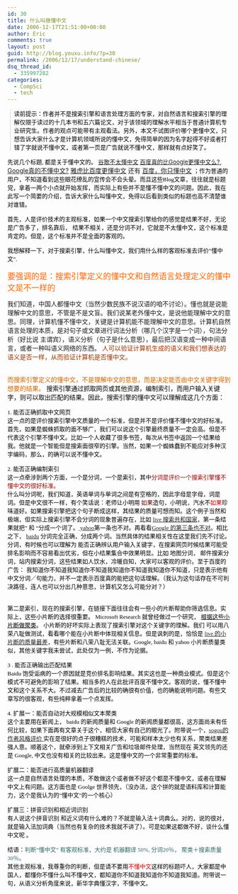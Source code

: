 ```yaml
---
id: 30
title: 什么叫做懂中文
date: 2006-12-17T21:51:00+00:00
author: Eric
comments: true
layout: post
guid: http://blog.youxu.info/?p=30
permalink: /2006/12/17/understand-chinese/
dsq_thread_id:
  - 335997282
categories:
  - CompSci
  - tech
---
```

<blockquote style="border-left: 1px solid #cccccc; margin: 0pt 0pt 0pt 0.8ex; padding-left: 1ex" class="gmail_quote">
  <p>
    <font style="color: #000000" color="#ffffff" face="georgia,times new roman,times,serif" size="2"> 读前提示：作者并不是搜索引擎和语言处理方面的专家，对自然语言和搜索引擎的理解仅限于读过的十几本书和五六篇论文，对于该领域的理解水平相当于普通计算机专业研究生。作者的观点可能带有主观看法。另外，本文不试图评价哪个更懂中文，只想告诉大家什么才是计算机领域所说的懂中文，免得简单的因为名字起得不好或者打错了字就说不懂中文，或者第一页是广告就说不懂中文，那样就有点好笑了。</font>
  </p>
</blockquote>

  <font style="color: #000000" color="#ffffff" face="georgia,times new roman,times,serif" size="2"></font>

<font style="color: #000000" color="#ffffff" face="georgia,times new roman,times,serif" size="2">先说几个标题, 都是关于懂中文的。 <a href="http://blog.devep.net/virushuo/2006/12/11/post_45.html" onclick="return top.js.OpenExtLink(window,event,this)" target="_blank">谷歌不太懂中文</a> </font> <a href="http://kangkang.bokee.com/5958687.html" onclick="return top.js.OpenExtLink(window,event,this)" target="_blank"><font size="2">百度真的比Google更懂中文么?</font></a>,  <a href="http://blog.sina.com.cn/u/55752507010006v2" onclick="return top.js.OpenExtLink(window,event,this)" target="_blank">Google真的不懂中文?</a> <a href="http://www.donews.com/Content/200611/83f1081acfc740aaa12bc7c5c83dd986.shtm" onclick="return top.js.OpenExtLink(window,event,this)" target="_blank">雅虎比百度更懂中文</a> 还有 <a href="http://my.donews.com/qiji/2006/09/24/baidu-only-chinese/" onclick="return top.js.OpenExtLink(window,event,this)" target="_blank">百度，你只懂中文</a> <font style="color: #000000" color="#ffffff" face="georgia,times new roman,times,serif" size="2">；作为普通的用户，不知道看到这些眼花缭乱的宣传会不会头晕。而且这些Blog文章，往往就是标题党，拿着一两个小点就开始发挥，而实际上有些并不是懂不懂中文的问题。因此，我在此写一个简要的介绍，告诉大家什么叫懂中文，免得以后看到类似的标题也高不清楚谁对谁错。</font>

<font style="color: #000000" color="#ffffff" face="georgia,times new roman,times,serif" size="2">首先，人是评价技术的主观标准，如果一个中文搜索引擎给你的感觉是结果不好，无论是广告多了，排名靠后，</font>  <font style="color: #000000" color="#ffffff" face="georgia,times new roman,times,serif" size="2">结果不相关，</font><font style="color: #000000" color="#ffffff" face="georgia,times new roman,times,serif" size="2">还是分词不对，它就是不太懂中文，这个标准是肯定的。但是，这个标准并不是全面的客观的。</font>

<font style="color: #000000" color="#ffffff" face="georgia,times new roman,times,serif" size="2">我想解释一下，对于搜索引擎，什么叫懂中文，我们用什么样的客观标准去评价&#8221;懂中文&#8221;.<br /> <br style="color: #ff6600" /></font><font size="4"><span style="color: #ff6600">要强调的是：搜索引擎定义的懂中文和自然语言处理定义的懂中文是不一样的</span><br /> </font>
  
我们知道，中国人都懂中文（当然少数民族不说汉语的咱不讨论）。懂也就是说能理解中文的意思，不管是不是文盲。我们说某老外懂中文，是说他能理解中文的意思。同理，计算机懂不懂中文，关键是计算机能不能理解中文的意思。计算机自然语言处理的本质，是对句子或文章进行词法分析（哪几个汉字是一个词），句法分析（好比说 主谓宾），语义分析（句子是什么意思），最后把汉语变成一种中间语言，或者一种叫语义网络的东西。 <span style="color: #993300">人可以验证计算机生成的语义和我们想表达的语义是否一样，从而验证计算机是否懂中文。</span>
  
<br style="color: #cc6600" /><span style="color: #cc6600">而搜索引擎定义的懂中文，不是理解中文的意思，而是决定能否由中文关键字得到想要的结果。</span>  <span style="color: #000000">搜索引擎通过抓取网页或其他资源，编制索引，而用户输入关键字，则可以取出匹配的结果。因此，搜索引擎的懂中文可以理解成这几个方面：</span>

<font style="color: #000000" color="#ffffff" face="georgia,times new roman,times,serif" size="2">1. 能否正确抓取中文网页<br /> 这一点的是评价搜索引擎中文质量的一个标准，但是并不是评价懂不懂中文的好标准。<br /> 首先，如果是蜘蛛抓取的面不够广，我们可以说这个引擎最终质量不一定会高。但是不代表这个引擎不懂中文。比如一个人收藏了很多书签，每次从书签中返回一个结果给我。他就是一个智能但是搜索面很窄的引擎。当然，如果一个蜘蛛蠢到不能应对多种汉字编码，那么，的确可以说不懂中文。 </font>

<font style="color: #000000" color="#ffffff" face="georgia,times new roman,times,serif" size="2">2. 能否正确编制索引<br /> 这一点牵涉到两个方面，一个是分词，一个是索引，其中<span style="color: #990000">分词是评价一个搜索引擎懂不懂中文的很好标准。<br /> </span><span style="color: #000000">什么叫分词呢，我们知道，英语单词与单词之间是有空格的，因此字母是字母，词是词。但是中文很不一样，有个笑话说：老师让小明用</span><span style="color: #660000"> 如果</span>造句，小明说，汽水不<span style="color: #cc0000">如果</span>珍味道好。如果搜索引擎把这个句子断成这样，其结果的质量可想而知。这个例子当然和极端，但实际上搜索引擎不会分词的现象普遍存在，比如 <a href="http://search.live.com/results.aspx?q=%25E5%2585%25B1%25E5%2592%258C%25E5%259B%25BD%25E5%25AE%25B6&mkt=zh-CN&form=QBRE&go.x=0&go.y=0&go=Search" onclick="return top.js.OpenExtLink(window,event,this)" target="_blank"> live 搜索共和国家</a>，第一条结果就把&#8221;</font><font style="color: #000000" color="#ffffff" face="georgia,times new roman,times,serif" size="2"><span style="color: #cc6600"></span><span style="color: #000000"> </span><span style="color: #990000"></span><span style="color: #000000">和</span></font><font style="color: #000000" color="#ffffff" face="georgia,times new roman,times,serif" size="2"><span style="color: #cc6600"> </span><span style="color: #000000"></span><span style="color: #990000"></span><span style="color: #000000">&#8220;分成一个词了。<a href="http://search.cn.yahoo.com/search?lp=%25E6%2587%2582%25E4%25B8%25AD%25E6%2596%2587&p=%25E5%2585%25B1%25E5%2592%258C%25E5%259B%25BD%25E5%25AE%25B6&ei=UTF-8&fr=yfp&meta=" onclick="return top.js.OpenExtLink(window,event,this)" target="_blank"> yahoo</a>第一条也不对。再看看<a href="http://www.google.com/search?q=%25E5%2585%25B1%25E5%2592%258C%25E5%259B%25BD%25E5%25AE%25B6" onclick="return top.js.OpenExtLink(window,event,this)" target="_blank">Google 的第三条也不对</a>。相比之下， <a href="http://www.baidu.com/s?wd=%25B9%25B2%25BA%25CD%25B9%25FA%25BC%25D2&cl=3" onclick="return top.js.OpenExtLink(window,event,this)" target="_blank"> baidu</a> 分词完全正确，分成两个词。当然具体的结果相关性在这里我们先不讨论。分词，有时候也可以理解为</span></font><font style="color: #000000" color="#ffffff" face="georgia,times new roman,times,serif" size="2"><span style="color: #cc6600"> </span><span style="color: #000000">能否正确辨认用户输入关键字，在搜索网页时候结果可能受排名影响而不容易看出优劣，但在小结果集合中效果明显。比如 地图分词， 邮件搜索分词，站内搜索分词，这些结果如人饮水，冷暖自知，大家可以客观的评价。至于百度的广告：</span></font>  <font style="color: #000000" color="#ffffff" face="georgia,times new roman,times,serif" size="2">我知道你不知道我知道你不知道我知道你不知道我知道你不知道，只是表示他有中文分词／句能力，并不一定表示百度真的能把这句话理解。（我认为这句话存在不可判决路径，连人也可以分出几种意思，计算机又怎么可能分对？）</font>
  
<font style="color: #000000" color="#ffffff" face="georgia,times new roman,times,serif" size="2"><span style="color: #cc6600"> </span><span style="color: #000000"></span><span style="color: #990000"></span><span style="color: #000000"><br style="color: #000000" /></span></font>  <font style="color: #000000" color="#ffffff" face="georgia,times new roman,times,serif" size="2"><span style="color: #cc6600"></span><span style="color: #000000"></span><span style="color: #990000"></span><span style="color: #000000">第二是索引，现在的搜索引擎，在链接下面往往会有一些小的片断帮助你筛选信息。实际上，这些小片断的选择很重要。 Microsoft Research 就曾经做过一个研究， </span><a href="http://portal.acm.org/citation.cfm?id=1009030" onclick="return top.js.OpenExtLink(window,event,this)" style="color: #000000" target="_blank">根据这些小片断做聚类</a><span style="color: #000000">。 小片断的好坏实际上表现了搜索引擎对这个关键字的理解。我们 可以用八荣八耻做测试，看看哪个能在小片断中体现相关信息。但是讽刺的是，恰恰是 <a href="http://search.live.com/results.aspx?q=%25E5%2585%25AB%25E8%258D%25A3%25E5%2585%25AB%25E8%2580%25BB&mkt=zh-CN&form=QBRE&go.x=0&go.y=0&go=Search" onclick="return top.js.OpenExtLink(window,event,this)" target="_blank"> live 的小片断的质量最差</a>，有些片断和八荣八耻无法关联。Google, baidu 和 yahoo 小片断质量类似，其他关键字我未尝试，此处仅为一例，不作为论据。</span></font>

<font style="color: #000000" color="#ffffff" face="georgia,times new roman,times,serif" size="2">3 . 能否正确输出匹配结果<br /> Baidu 饱受诟病的一个原因就是竞价排名影响结果。其实这也是一种商业模式。但是这个模式不可避免的影响了结果。相当多的人在此批评百度不懂中文。客观的说，懂不懂中文和这个关系不大。不过减去广告后的比较的确很有价值，也的确能说明问题。有些文章写的很客观，有些纯粹拿着一个点发挥。 </font>

<font style="color: #000000" color="#ffffff" face="georgia,times new roman,times,serif" size="2">4. 扩展一：能否自动对大规模相似文本聚类<br /> 这个主要用在新闻上， baidu 的新闻质量和 Google 的新闻质量都很高，这方面尚未有任何比较，如果下面再有文章关于这个，相信大家有自己的眼光了。附带说一个，<a href="http://www.sogou.com/labs/wenpin/">sogou的作者风格评</a><a href="http://www.sogou.com/labs/wenpin/">价 </a>实在是很好的点子很糟糕的技术，可能和样本太少也有关系，聚类结果差强人意。顺着这个，就牵涉到上下文相关广告和垃圾邮件处理，当然现在 英文领先的还是 Google, 中文也没有相关的比较出来。这是懂中文的一个非常重要的标准。 </font>

<font style="color: #000000" color="#ffffff" face="georgia,times new roman,times,serif" size="2">扩展二：能否进行高质量机器翻译<br /> 这一点是自然语言处理的本质，不敢做这个或者做不好这个都是不懂中文，或者在理解中文上有问题。这方面也是 Goolge 世界领先，（没办法，这个拼的就是语料库和计算能力，这个是我认为的&#8221;懂中文&#8221;的一个核心）</font>

<font style="color: #000000" color="#ffffff" face="georgia,times new roman,times,serif" size="2">扩展三：拼音识别和相近词识别<br /> 有人说这个拼音识别 和近义词有什么难的？不就是输入法＋词典么。对的，说的很对，就是输入法加词典（当然也有复杂的技术我就不讲了）。可是如果这都做不好，谈什么懂中文呢 。 </font>

<font style="color: #000000" color="#ffffff" face="georgia,times new roman,times,serif" size="2">结语：<span style="color: #336666">判断&#8221;懂中文&#8221; 有客观标准，大约是 机器翻译 50%, 分词20％， 聚类＋搜索质量30％。</span><br /> 其他主观标准，我尊重你的判断，但是请不要用<span style="color: #cc0000">不懂中文</span>这样的标题吓人，大家都是中国人，都懂你不懂什么叫不懂中文，都知道你不知道我知道你不知道我知道。附带说一句，从语义分析角度来说，新华字典懂汉字，不懂中文。<br /> </font>
